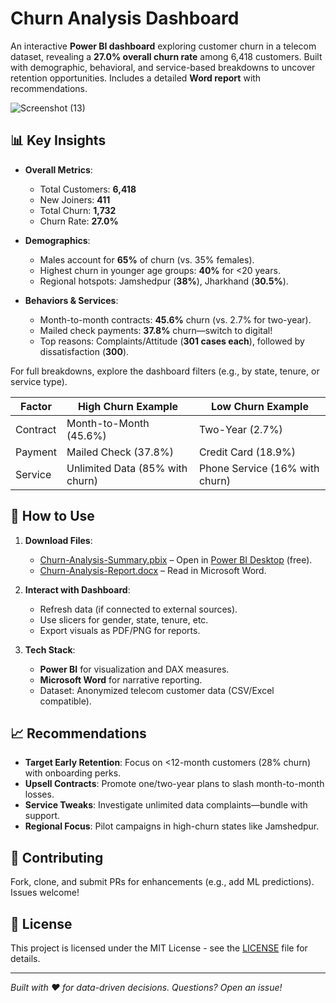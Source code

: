 # Churn Analysis Dashboard

An interactive **Power BI dashboard** exploring customer churn in a telecom dataset, revealing a **27.0% overall churn rate** among 6,418 customers. Built with demographic, behavioral, and service-based breakdowns to uncover retention opportunities. Includes a detailed **Word report** with recommendations.

![Screenshot (13)](https://raw.githubusercontent.com/Jerry-Nelson/churn-analysis-report/main/Screenshot(13).png)

## 📊 Key Insights
- **Overall Metrics**:
  - Total Customers: **6,418**
  - New Joiners: **411**
  - Total Churn: **1,732**
  - Churn Rate: **27.0%**

- **Demographics**:
  - Males account for **65%** of churn (vs. 35% females).
  - Highest churn in younger age groups: **40%** for <20 years.
  - Regional hotspots: Jamshedpur (**38%**), Jharkhand (**30.5%**).

- **Behaviors & Services**:
  - Month-to-month contracts: **45.6%** churn (vs. 2.7% for two-year).
  - Mailed check payments: **37.8%** churn—switch to digital!
  - Top reasons: Complaints/Attitude (**301 cases each**), followed by dissatisfaction (**300**).

For full breakdowns, explore the dashboard filters (e.g., by state, tenure, or service type).

| Factor | High Churn Example | Low Churn Example |
|--------|--------------------|-------------------|
| Contract | Month-to-Month (45.6%) | Two-Year (2.7%) |
| Payment | Mailed Check (37.8%) | Credit Card (18.9%) |
| Service | Unlimited Data (85% with churn) | Phone Service (16% with churn) |

## 🚀 How to Use
1. **Download Files**:
   - [Churn-Analysis-Summary.pbix](Churn-Analysis-Summary.pbix) – Open in [Power BI Desktop](https://powerbi.microsoft.com/desktop/) (free).
   - [Churn-Analysis-Report.docx](Churn-Analysis-Report.docx) – Read in Microsoft Word.

2. **Interact with Dashboard**:
   - Refresh data (if connected to external sources).
   - Use slicers for gender, state, tenure, etc.
   - Export visuals as PDF/PNG for reports.

3. **Tech Stack**:
   - **Power BI** for visualization and DAX measures.
   - **Microsoft Word** for narrative reporting.
   - Dataset: Anonymized telecom customer data (CSV/Excel compatible).

## 📈 Recommendations
- **Target Early Retention**: Focus on <12-month customers (28% churn) with onboarding perks.
- **Upsell Contracts**: Promote one/two-year plans to slash month-to-month losses.
- **Service Tweaks**: Investigate unlimited data complaints—bundle with support.
- **Regional Focus**: Pilot campaigns in high-churn states like Jamshedpur.

## 🤝 Contributing
Fork, clone, and submit PRs for enhancements (e.g., add ML predictions). Issues welcome!

## 📄 License
This project is licensed under the MIT License - see the [LICENSE](LICENSE) file for details.

---

*Built with ❤️ for data-driven decisions. Questions? Open an issue!*
